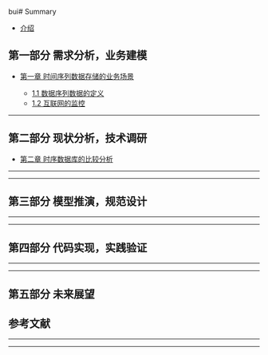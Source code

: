 bui#  Summary

* [介绍](README.md)

## 第一部分 需求分析，业务建模

* [第一章 时间序列数据存储的业务场景]()

  * [1.1 数据序列数据的定义](docs/chapter1/时间序列数据的定义.md)
  * [1.2 互联网的监控](docs/chapter1/互联网监控.md)

---

## 第二部分 现状分析，技术调研

* [第二章 时序数据库的比较分析]()

---



---

## 第三部分 模型推演，规范设计
---


---

## 第四部分 代码实现，实践验证

---


---


## 第五部分 未来展望


## 参考文献

---

---
